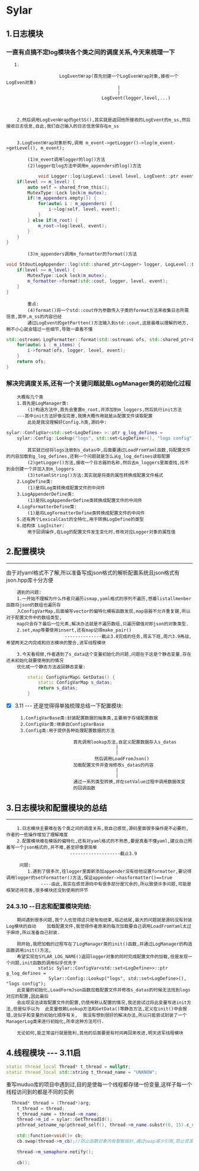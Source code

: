 # Sylar


## 1.日志模块

###        一直有点搞不定log模块各个类之间的调度关系,今天来梳理一下
        

       1.

                        LogEventWrap(首先创建一个LogEvenWrap对象,接收一个LogEven对象)
                                              |
                                              |
                                        LogEvent(logger,level,...)
                                        
                                        
                                        
        2.然后调用LogEvenWrap的getSS(),其实就是返回他所接收的LogEvent的m_ss,然后接收日志信息,自此,我们自己输入的日志信息保存在m_ss
        
        
        3.LogEventWrap对象析构,调用 m_event->getLogger()->log(m_event->getLevel(), m_event);
            
            (1)m_event调用logger的log()方法
            (2)logger在log方法中调用m_appenders的log()方法
            
~~~cpp
            void Logger::log(LogLevel::Level level, LogEvent::ptr event) {
    if(level >= m_level) {
        auto self = shared_from_this();
        MutexType::Lock lock(m_mutex);
        if(!m_appenders.empty()) {
            for(auto& i : m_appenders) {
                i->log(self, level, event);
            }
        } else if(m_root) {
            m_root->log(level, event);
        }
    }
}

~~~
            
            
            (3)m_appenders调用m_formatter的format()方法
~~~cpp
void StdoutLogAppender::log(std::shared_ptr<Logger> logger, LogLevel::Level level, LogEvent::ptr event) {
    if(level >= m_level) {
        MutexType::Lock lock(m_mutex);
        m_formatter->format(std::cout, logger, level, event);
    }
}
~~~
            重点:
            (4)format()将一个std::cout作为参数传入子类的format方法来收集日志所需信息,其中,m_ss的内容已经
            通过LogEvent的getPartten()方法输入到std::cout,这是最难以理解的地方,稍不小心就会错过一些细节,导致一直看不懂
~~~cpp
std::ostream& LogFormatter::format(std::ostream& ofs, std::shared_ptr<Logger> logger, LogLevel::Level level, LogEvent::ptr event) {
    for(auto& i : m_items) {
        i->format(ofs, logger, level, event);
    }
    return ofs;
}
~~~
           
###   解决完调度关系,还有一个关键问题就是LogManager类的初始化过程

        大概有几个类
        1.首先是LogManager类:
            (1)构造方法中,首先会重置m_root,并添加到m_loggers,然后执行init方法
        ---其中init方法好像没完善,我猜大概作用就是从配置文件读取配置
            此处是我没理解好Config.h类,源码中:
            
```cpp
sylar::ConfigVar<std::set<LogDefine> >::ptr g_log_defines =
    sylar::Config::Lookup("logs", std::set<LogDefine>(), "logs config");
```
            其实就已经将logs注册到s_datas中,后面要通过LoadFromYaml函数,将配置文件的内容加载到g_log_defines,还剩一个问题就是怎么从g_log_defines读取配置
            (2)getLogger()方法,接收一个日志器的名称,然后去m_loggers里面查找,找不到会创建一个并加入到m_loggers
            (3)toYamlString()方法:其实就是将类的属性转换成配置文件格式
        2.LogDefine类:
            (1)是将Log类转换成配置文件的中间件
        3.LogAppenderDefine类:
            (1)是将LogAppenderDefine类转换成配置文件的中间件
        4.LogFormatterDefine类:
            (1)是将LogFormatterDefine类转换成配置文件的中间件
        5.还有两个LexicalCast的全特化,用于转换LogDefine的类型
        6.结构体 LogIniter:
            用于回调操作,在Log的配置文件发生变化时,修改对应Logger对象的属性值
            

                                        

## 2.配置模块
---





由于对yaml格式不了解,所以准备写成json格式的解析配置系统且json格式有json.hpp库十分方便
        
        
        
        遇到的问题:
        1.一开始不理解为什么作者只遍历ismap,yaml格式的序列不遍历,想着listallmenber函数将json的数组也遍历存
        入ConfigVarMap,后面编写vector的偏特化模板函数发现,map容器不允许重复键,所以对于配置文件中的数组类型,
        map只会存下最后一位元素,解决办法就是不遍历数组,只遍历键值对即json的对象类型.
        2.set,map等要使用insert,还有map记得make_pair()
                          --------------截止3.8完成的任务,周五下班,周六3.9再战,希望两天之内完成和日志模块的整合,进军线程模块
                          
        3.今天看视频,作者遇到了s_data这个变量初始化的问题,问题在于这是个静态变量,存在还未初始化就要使用到的情况
        优化成一个静态方法返回静态变量:
~~~cpp
        static ConfigVarMap& GetDatas() {
            static ConfigVarMap s_datas;
            return s_datas;
        }
~~~


- [x] 3.11 --- 还是觉得得单独梳理总结一下配置模块:
        
        1.ConfigVarBase类:封装配置数据的抽象类,主要用于存储配置数据
        2.ConfigVar类:继承自ConfigVarBase
        3.Config类:用于提供各种处理配置数据的方法

                            首先调用lookup方法,自定义配置数据存入s_datas
                                            |
                                            |
                                    然后调用LoadFromJson()
                            加载配置文件并查询修改s_datas的内容
                                            |
                                            |
                            通过一系列类型转换,并在setValue过程中调用数据改变
                            的回调函数

## 3.日志模块和配置模块的总结
---
        1.日志模块主要难在各个类之间的调度关系,我自己感觉,源码里面很多操作是不必要的,作者的一些操作增加了理解难度
        2.配置模块难在模版的偏特化,还有对yaml格式的不熟悉,要是真看不懂yaml,建议自己照着写一个json格式的,并不难,甚至好像更简单
                            -------------------截止3.9
         
         问题:
            1.遇到了很多次,往logger里面新添加appender没有给他设置formatter,要记得调用logger的setFormatter()方法,保证appender->hasformatter()==true
                 ----由此,我实在感觉源码中有很多部分是冗余的,所以致使许多问题,可能是框架还待完善,很多模块还没到使用的环节
        
### 24.3.10 --日志和配置模块完结:

        期间遇到很多问题,我个人也觉得这只是匆匆结束,临近结尾,最大的问题就是源码没有封装Log模块的自动    加载配置文件,我觉得作者原来的每次加载要自己调用LoadFromYaml太过于麻烦,所以准备自己封装.
        
        刚开始,我把加载的过程写在了LogManager类的init()函数,并通过LogManager的构造函数调用init()方法,
        希望实现在SYLAR_LOG_NAME()返回logger对象的同时完成配置文件的加载,但是发现一个问题,init函数的调用似乎优先于
                static Sylar::ConfigVar<std::set<LogDefine>>::ptr g_log_defines =
                    Sylar::Config::Lookup("logs", std::set<LogDefine>(), "logs config");
        此变量的初始化,LoadFormJson函数加载配置文件并修改s_datas的时候无法找到logs对应的配置,因此最后  
        会出现没法读取配置文件的配置,仍使用默认配置的情况,我还尝试过将此变量写进init方法,但是似乎以为  此变量依赖Lookup方法和GetData()等静态方法,定义在init()中会报错,这似乎和变量的初始化顺序有关,  我没有想到很好的解决办法,所以只能尝试封装了一个ManagerLog类来进行初始化,所幸这种方法可行.
        
        无论如何,能正常运行就是胜利,其他的后面要是有时间再回来改进,明天进军线程模块


## 4.线程模块 --- 3.11启
            
~~~cpp
static thread_local Thread* t_thread = nullptr;
static thread_local std::string t_thread_name = "UNKNOW";
~~~
重写muduo库的项目中遇到过,目的是使每一个线程都存储一份变量,这样子每一个线程访问到的都是不同的实例
        


~~~cpp
  Thread* thread = (Thread*)arg;
    t_thread = thread;
    t_thread_name = thread->m_name;
    thread->m_id = sylar::GetThreadId();
    pthread_setname_np(pthread_self(), thread->m_name.substr(0, 15).c_str());

    std::function<void()> cb;
    cb.swap(thread->m_cb);//防止函数对象内有智能指针,通过swap减少引用,防止资源无法释放

    thread->m_semaphore.notify();

    cb();
~~~
